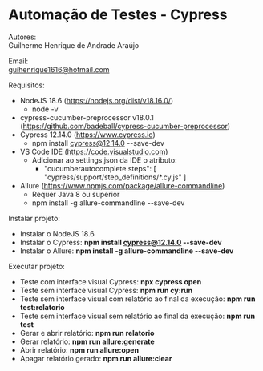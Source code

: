 # Automação de Testes - Cypress

Autores:  
Guilherme Henrique de Andrade Araújo  

Email:   
guihenrique1616@hotmail.com

Requisitos:

* NodeJS 18.6 (https://nodejs.org/dist/v18.16.0/)
    - node -v
* cypress-cucumber-preprocessor v18.0.1 (https://github.com/badeball/cypress-cucumber-preprocessor)
* Cypress 12.14.0 (https://www.cypress.io)
    - npm install cypress@12.14.0 --save-dev
* VS Code IDE (https://code.visualstudio.com)
    - Adicionar ao settings.json da IDE o atributo:
        - "cucumberautocomplete.steps": [
        "cypress/support/step_definitions/*.cy.js"
    ]
* Allure (https://www.npmjs.com/package/allure-commandline)
    - Requer Java 8 ou superior
    - npm install -g allure-commandline --save-dev

Instalar projeto:  
* Instalar o NodeJS 18.6  
* Instalar o Cypress: __npm install cypress@12.14.0 --save-dev__
* Instalar o Allure: __npm install -g allure-commandline --save-dev__

Executar projeto:

* Teste com interface visual Cypress: __npx cypress open__
* Teste sem interface visual Cypress: __npm run cy:run__
* Teste sem interface visual com relatório ao final da execução: __npm run test:relatorio__
* Teste sem interface visual sem relatório ao final da execução: __npm run test__
* Gerar e abrir relatório: __npm run relatorio__
* Gerar relatório: __npm run allure:generate__
* Abrir relatório: __npm run allure:open__
* Apagar relatório gerado: __npm run allure:clear__